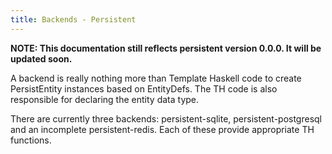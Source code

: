 ```yaml
---
title: Backends - Persistent
---
```

**NOTE: This documentation still reflects persistent version 0.0.0. It will be updated soon.**

A backend is really nothing more than Template Haskell code to create PersistEntity instances based on EntityDefs. The TH code is also responsible for declaring the entity data type.

There are currently three backends: persistent-sqlite, persistent-postgresql and an incomplete persistent-redis. Each of these provide appropriate TH functions.
